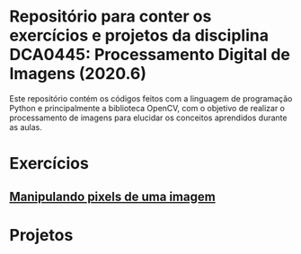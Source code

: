 # Repositório para conter os exercícios e projetos da disciplina DCA0445: Processamento Digital de Imagens (2020.6)

Este repositório contém os códigos feitos com a linguagem de programação Python e principalmente a biblioteca OpenCV, com o objetivo de realizar o processamento de imagens para elucidar os conceitos aprendidos durante as aulas.

# Exercícios

## [Manipulando pixels de uma imagem](https://github.com/MailsonRodrigues/digital_image_processing/blob/master/exercises/Exercicios_1.ipynb)

# Projetos
